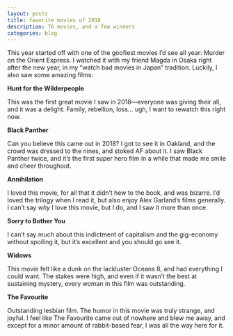```yaml
---
layout: posts
title: favorite movies of 2018
description: 76 movies, and a few winners
categories: blog
---
```


This year started off with one of the goofiest movies I’d see all year: Murder on the Orient Express. I watched it with my friend Magda in Osaka right after the new year, in my “watch bad movies in Japan” tradition. Luckily, I also saw some amazing films:

**Hunt for the Wilderpeople** 

This was the first great movie I saw in 2018—everyone was giving their all, and it was a delight. Family, rebellion, loss... ugh, I want to rewatch this right now.

**Black Panther**

Can you believe this came out in 2018? I got to see it in Oakland, and the crowd was dressed to the nines, and stoked AF about it. I saw Black Panther twice, and it’s the first super hero film in a while that made me smile and cheer throughout.

**Annihilation**

I loved this movie, for all that it didn’t hew to the book, and was bizarre. I’d loved the trilogy when I read it, but also enjoy Alex Garland’s films generally. I can’t say _why_ I love this movie, but I do, and I saw it more than once.

**Sorry to Bother You**

I can’t say much about this indictment of capitalism and the gig-economy without spoiling it, but it’s excellent and you should go see it.

**Widows**

This movie felt like a dunk on the lackluster Oceans 8, and had everything I could want. The stakes were high, and even if it wasn’t the best at sustaining mystery, every woman in this film was outstanding.

**The Favourite**

Outstanding lesbian film. The humor in this movie was truly strange, and joyful. I feel like The Favourite came out of nowhere and blew me away, and except for a minor amount of rabbit-based fear, I was all the way here for it.